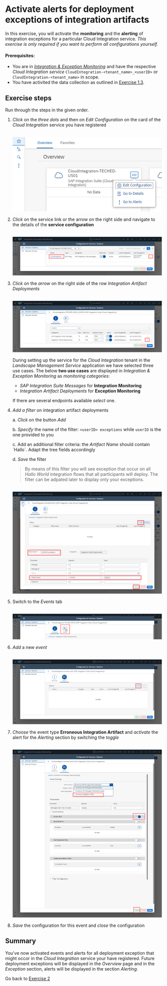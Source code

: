 # Activate alerts for deployment exceptions of integration artifacts

In this exercise, you will activate the **monitoring** and the **alerting** of integration exceptions for a particular Cloud Integration service. 
*This exercise is only required if you want to perform all configurations yourself.*

#### Prerequisites:

- You are in [*Integration & Exception Monitoring*](https://teched22-cloudalm-003.eu10.alm.cloud.sap/shell/run?sap-ui-app-id=com.sap.crun.imapp.ui#/Home) and have the respective *Cloud Integration service* `CloudIntegration-<tenant_name>_<userID>` or `CloudIntegration-<tenant_name>` in scope.
- You have activited the data collection as outlined in [Exercise 1.3](/exercises/ex1/ex13/).

## Exercise steps

Run through the steps in the given order.

1. *Click* on the *three dots* and then on *Edit Configuration* on the card of the *Cloud Integration* service you have registered

   <br>![](/exercises/ex1/images/IMOverviewEditConfiguration.png)

2. *Click* on the service link or the arrow on the right side and navigate to the details of the **service configuration**

   <br>![](/exercises/ex2/images/IMExceptConfigSelectService.png)

3. *Click* on the *arrow* on the right side of the row *Integration Artifact Deployments*

   <br>![](/exercises/ex2/images/IMExceptSelectUsecase.png)
   
    During setting up the service for the *Cloud Integration* tenant in the *Landscape Management Service* application we have selected three use cases. The below **two use cases** are displayed in *Integration & Exception Monitoring* as *monitoring categories*:
   - *SAP Integration Suite Messages* for **Integration Monitoring**
   - *Integration Artifact Deployments* for **Exception Monitoring**

   If there are several endpoints available *select* one.

4. *Add a filter* on integration artifact deployments
	
	a. *Click* on the button *Add*
	
	b. *Specify* the name of the filter: `<userID> exceptions` while `userID` is the one provided to you
	
	c. Add an additional filter criteria: the *Artifact Name* should contain ´Hallo´. Adapt the tree fields accordingly
	
	d. *Save* the filter
	
	>
	> By means of this filter you will see exception that occur on all *Hallo World* integration flows that all participants will deploy. The filter can be adpated later to display only your exceptions.
	> 
	
	<br>![](/exercises/ex2/images/IMExceptConfigAddFilter.png)
	
5. Switch to the *Events* tab 

	<br>![](/exercises/ex2/images/IMExceptConfigSwitchToEvents.png)

6. *Add* a new *event* 

	<br>![](/exercises/ex2/images/IMExceptConfigAddEventButton.png)
	
7. *Choose* the event type **Erroneous Integration Artifact**  and *activate* the alert for the *Alerting* section by switching the *toggle* 

	<br>![](/exercises/ex2/images/IMExceptConfigActivateAlert.png)
	
8. *Save*  the configuration for this event and *close* the configuration
   

## Summary

You've now activated events and alerts for all deployment exception that might occor in the *Cloud Integration* service your have registered. Future deployment exceptions will be displayed in the *Overview* page and in the *Exception* section, alerts will be displayed in the section *Alerting*.

Go back to [Exercise 2](../../ex2/) 





<!--
# Available metrics for Cloud Integration

In this exercise, we will ...

## Exercise steps

Run through the exercise steps in the given order.

#### Prequisites:
The Cloud Integration tenant is already registered. If not please run through exercises [Register a Cloud Integration tenant in LMS](../ex11/).

If not already done, please login to [SAP Cloud ALM tenant](https://teched22-cloudalm-003.authentication.eu10.hana.ondemand.com/).  

1.	Navigate t...

   <br>![](/exercises/ex1/images/CALMLandingHealthMon.png)
   
    >
    > *Important:*
    > Health monitoring do.....
    >

## Summary

You've now ...
After completing these steps you will have created...

Next we will ....... Continue to - [Exercise 5](../ex5/README.md)


2.	Insert this line of code.
```abap
response->set_text( |Hello ABAP World! | ). 
```

-->

